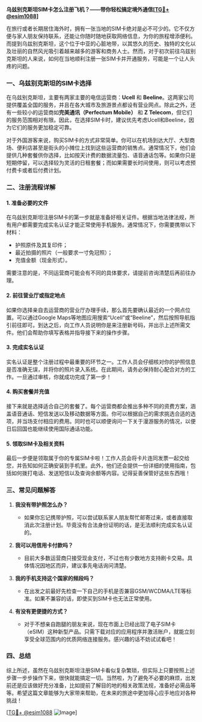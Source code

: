 **乌兹别克斯坦SIM卡怎么注册飞机？——带你轻松搞定境外通信[[TG💪+ @esim1088](https://t.me/s/esim1088)]**

在旅行或者长期居住海外时，拥有一张当地的SIM卡绝对是必不可少的。它不仅方便与家人朋友保持联系，还能让你随时随地获取网络信息，为你的旅程增添便利。而提到乌兹别克斯坦，这个位于中亚的心脏地带，以其悠久的历史、独特的文化以及壮丽的自然风光吸引着越来越多的游客和商务人士。然而，对于初次前往乌兹别克斯坦的人来说，如何在当地顺利注册一张SIM卡并开通服务，可能是一个让人头疼的问题。

### 一、乌兹别克斯坦的SIM卡选择

在乌兹别克斯坦，主要有两家主要的电信运营商：**Ucell** 和 **Beeline**。这两家公司提供覆盖全国的服务，并且在各大城市及旅游景点都设有营业网点。除此之外，还有一些较小的运营商如**完美通讯（Perfectum Mobile）** 和 **Z Telecom**，但它们的服务范围相对有限。因此，在选择SIM卡时，建议优先考虑Ucell和Beeline，因为它们的服务更加稳定可靠。

对于外国游客来说，购买SIM卡的方式非常简单。你可以在机场到达大厅、大型商场、便利店甚至是街头的小摊位上找到这些运营商的销售点。通常情况下，他们会提供几种套餐供你选择，比如按天计费的数据流量包、语音通话包等。如果你只是短期停留，可以选择较为灵活的日租套餐；而如果需要长时间使用，则可以考虑预付费卡或者后付费计划。

### 二、注册流程详解

#### 1. 准备必要的文件

在乌兹别克斯坦注册SIM卡的第一步就是准备好相关证件。根据当地法律法规，所有用户都需要完成实名认证才能正常使用手机服务。通常情况下，你需要携带以下材料：

- 护照原件及其复印件；
- 最近拍摄的照片（一般要求一寸免冠照）；
- 充值金额（现金形式）。

需要注意的是，不同运营商可能会有不同的具体要求，请提前咨询清楚后再前往办理。

#### 2. 前往营业厅或指定地点

如果你选择亲自去运营商的营业厅办理手续，那么首先要确认最近的一个网点位置。可以通过Google Maps等地图应用搜索“Ucell”或“Beeline”，然后按照导航指引前往即可。到达之后，向工作人员说明你是来注册新号码，并出示上述所需文件。他们会帮助你填写表格并指导接下来的操作步骤。

#### 3. 完成实名认证

实名认证是整个注册过程中最重要的环节之一。工作人员会仔细核对你的护照信息是否准确无误，并将你的照片录入系统。在此期间，请务必保持耐心配合对方的工作。一旦通过审核，你就成功完成了第一步！

#### 4. 购买套餐并充值

接下来就是选择适合自己的套餐了。每个运营商都会推出多种不同的资费方案，涵盖语音通话、短信发送以及移动数据等方面。你可以根据自己的需求挑选合适的选项，并当场支付相应的费用。同时也可以顺便询问一下关于漫游服务的情况，以便日后回国也能继续使用国际通话功能。

#### 5. 领取SIM卡及相关资料

最后一步便是领取属于你的专属SIM卡啦！工作人员会将卡片连同发票一起交给您，并告知如何正确安装到手机里。此外，他们还会提供一份详细的使用指南，包括如何拨打电话、发送短信以及查询余额等内容。记得妥善保管好这些东西哦！

### 三、常见问题解答

1. **我没有带护照怎么办？**
   - 如果你忘记携带护照，可以尝试联系家人朋友帮忙邮寄过来，或者直接取消此次注册计划。毕竟没有合法身份证明的话，是无法顺利完成实名认证的。

2. **我可以用信用卡付款吗？**
   - 目前大多数运营商只接受现金支付，不过也有少数地方支持刷卡交易。具体情况因地区而异，建议事先电话询问清楚。

3. **我的手机支持这个国家的频段吗？**
   - 在出发之前最好先检查一下自己的手机是否兼容GSM/WCDMA/LTE等标准。如果不兼容的话，即使买到SIM卡也无法正常使用。

4. **有没有更便捷的方式？**
   - 对于不想亲自跑腿的朋友来说，现在市面上已经出现了电子SIM卡（eSIM）这种新型产品。只需下载对应的应用程序并激活账户，就能立刻享受全球范围内的优质网络连接服务。感兴趣的话不妨试试看吧！

### 四、总结

综上所述，虽然在乌兹别克斯坦注册SIM卡看似复杂繁琐，但实际上只要按照上述步骤一步步操作下来，很快就能搞定一切。当然啦，为了避免不必要的麻烦，出发前还是应该做好充分准备，比如提前了解目的地的相关政策法规，准备好必需品等等。希望这篇文章能够为大家带来帮助，在未来的旅途中更加得心应手地应对各种挑战！

[[TG💪+ @esim1088](https://t.me/s/esim1088) ![Image](https://i.postimg.cc/4NQfJmqS/Snipaste-2025-05-13-00-14-12.png)]